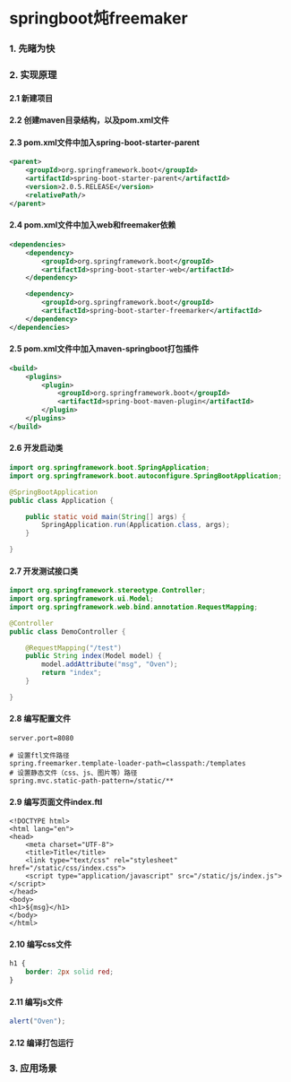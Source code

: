 # springboot炖freemaker
### 1. 先睹为快
### 2. 实现原理
#### 2.1 新建项目
#### 2.2 创建maven目录结构，以及pom.xml文件
#### 2.3 pom.xml文件中加入spring-boot-starter-parent
```xml
<parent>
    <groupId>org.springframework.boot</groupId>
    <artifactId>spring-boot-starter-parent</artifactId>
    <version>2.0.5.RELEASE</version>
    <relativePath/>
</parent>
```
#### 2.4 pom.xml文件中加入web和freemaker依赖
```xml
<dependencies>
    <dependency>
        <groupId>org.springframework.boot</groupId>
        <artifactId>spring-boot-starter-web</artifactId>
    </dependency>

    <dependency>
        <groupId>org.springframework.boot</groupId>
        <artifactId>spring-boot-starter-freemarker</artifactId>
    </dependency>
</dependencies>
```
#### 2.5 pom.xml文件中加入maven-springboot打包插件
```xml
<build>
    <plugins>
        <plugin>
            <groupId>org.springframework.boot</groupId>
            <artifactId>spring-boot-maven-plugin</artifactId>
        </plugin>
    </plugins>
</build>
```
#### 2.6 开发启动类
```java
import org.springframework.boot.SpringApplication;
import org.springframework.boot.autoconfigure.SpringBootApplication;

@SpringBootApplication
public class Application {

    public static void main(String[] args) {
        SpringApplication.run(Application.class, args);
    }

}
```
#### 2.7 开发测试接口类
```java
import org.springframework.stereotype.Controller;
import org.springframework.ui.Model;
import org.springframework.web.bind.annotation.RequestMapping;

@Controller
public class DemoController {

    @RequestMapping("/test")
    public String index(Model model) {
        model.addAttribute("msg", "Oven");
        return "index";
    }

}
```
#### 2.8 编写配置文件
```properties
server.port=8080

# 设置ftl文件路径
spring.freemarker.template-loader-path=classpath:/templates
# 设置静态文件（css、js、图片等）路径
spring.mvc.static-path-pattern=/static/**
```
#### 2.9 编写页面文件index.ftl
```ftl
<!DOCTYPE html>
<html lang="en">
<head>
    <meta charset="UTF-8">
    <title>Title</title>
    <link type="text/css" rel="stylesheet" href="/static/css/index.css">
    <script type="application/javascript" src="/static/js/index.js"></script>
</head>
<body>
<h1>${msg}</h1>
</body>
</html>
```
#### 2.10 编写css文件
```css
h1 {
    border: 2px solid red;
}
```
#### 2.11 编写js文件
```js
alert("Oven");
```
#### 2.12 编译打包运行
### 3. 应用场景